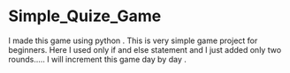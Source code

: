 # Simple_Quize_Game
I made this game using python . This is very simple game project for beginners. Here I used only if and else statement and  I just added only two rounds..... I will increment this game day by day .
